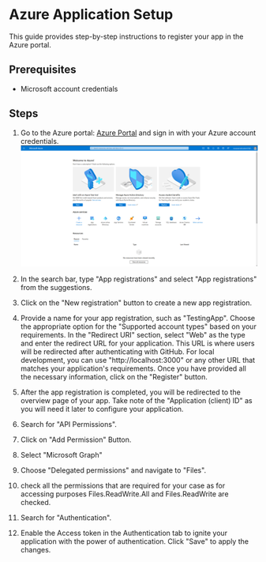 # Azure Application Setup

This guide provides step-by-step instructions to register your app in the Azure portal.

## Prerequisites
- Microsoft account credentials

## Steps

1. Go to the Azure portal: [Azure Portal](https://portal.azure.com/) and sign in with your Azure account credentials.
![Step 1](https://github.com/Mr-MeerMoazzam/Access-Onedrive-Data-using-MS-Graph-API/blob/main/assets/s1.png?raw=true)
2. In the search bar, type "App registrations" and select "App registrations" from the suggestions.

3. Click on the "New registration" button to create a new app registration.

4. Provide a name for your app registration, such as "TestingApp". Choose the appropriate option for the "Supported account types" based on your requirements. In the "Redirect URI" section, select "Web" as the type and enter the redirect URL for your application. This URL is where users will be redirected after authenticating with GitHub. For local development, you can use "http://localhost:3000" or any other URL that matches your application's requirements. Once you have provided all the necessary information, click on the "Register" button.

5. After the app registration is completed, you will be redirected to the overview page of your app. Take note of the "Application (client) ID" as you will need it later to configure your application.

6. Search for "API Permissions".

7. Click on "Add Permission" Button.

8. Select "Microsoft Graph"

9. Choose "Delegated permissions" and navigate to "Files". 

10. check all the permissions that are required for your case as for accessing purposes Files.ReadWrite.All and Files.ReadWrite are checked.

11. Search for "Authentication".

12. Enable the Access token in the Authentication tab to ignite your application with the power of authentication. Click "Save" to apply the changes.
